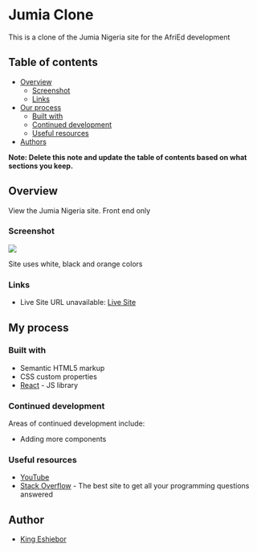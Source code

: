# Jumia Clone

This is a clone of the Jumia Nigeria site for the AfriEd development

## Table of contents

- [Overview](#overview)
  - [Screenshot](#screenshot)
  - [Links](#links)
- [Our process](#our-process)
  - [Built with](#built-with)
  - [Continued development](#continued-development)
  - [Useful resources](#useful-resources)
- [Authors](#authors)

**Note: Delete this note and update the table of contents based on what sections you keep.**

## Overview

View the Jumia Nigeria site. Front end only

### Screenshot

![](./screenshot.png)

Site uses white, black and orange colors

### Links

- Live Site URL unavailable: [Live Site]()

## My process

### Built with

- Semantic HTML5 markup
- CSS custom properties
- [React](https://reactjs.org/) - JS library

### Continued development

Areas of continued development include:
- Adding more components

### Useful resources

- [YouTube](https://www.jumia.com.ng/mlp-official-stores/)
- [Stack Overflow](https://stackoverflow.com) - The best site to get all your programming questions answered

## Author

- [King Eshiebor](https://www.github.com/kingalingaling)